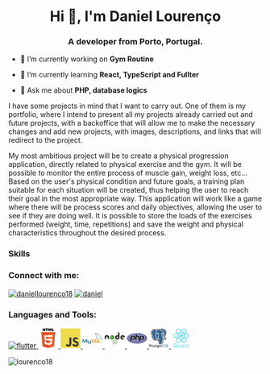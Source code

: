 <h1 align="center">Hi 👋, I'm Daniel Lourenço</h1>
<h3 align="center">A developer from Porto, Portugal.</h3>

- 🔭 I’m currently working on **Gym Routine**

- 🌱 I’m currently learning **React, TypeScript and Fullter**

- 💬 Ask me about **PHP, database logics**

I have some projects in mind that I want to carry out. One of them is my portfolio, where I intend to present all my projects already carried out and future projects, with a backoffice that will allow me to make the necessary changes and add new projects, with images, descriptions, and links that will redirect to the project.

My most ambitious project will be to create a physical progression application, directly related to physical exercise and the gym. It will be possible to monitor the entire process of muscle gain, weight loss, etc... 
Based on the user's physical condition and future goals, a training plan suitable for each situation will be created, thus helping the user to reach their goal in the most appropriate way. This application will work like a game where there will be process scores and daily objectives, allowing the user to see if they are doing well. 
It is possible to store the loads of the exercises performed (weight, time, repetitions) and save the weight and physical characteristics throughout the desired process.

### Skills  
<h3 align="left">Connect with me:</h3>
<p align="left">
<a href="https://linkedin.com/in/daniellourenco18" target="blank"><img align="center" src="https://raw.githubusercontent.com/rahuldkjain/github-profile-readme-generator/master/src/images/icons/Social/linked-in-alt.svg" alt="daniellourenco18" height="30" width="40" /></a>
<a href="https://www.leetcode.com/daniel" target="blank"><img align="center" src="https://raw.githubusercontent.com/rahuldkjain/github-profile-readme-generator/master/src/images/icons/Social/leet-code.svg" alt="daniel" height="30" width="40" /></a>
</p>

<h3 align="left">Languages and Tools:</h3>
<p align="left"> <a href="https://flutter.dev" target="_blank" rel="noreferrer"> <img src="https://www.vectorlogo.zone/logos/flutterio/flutterio-icon.svg" alt="flutter" width="40" height="40"/> </a> <a href="https://www.w3.org/html/" target="_blank" rel="noreferrer"> <img src="https://raw.githubusercontent.com/devicons/devicon/master/icons/html5/html5-original-wordmark.svg" alt="html5" width="40" height="40"/> </a> <a href="https://developer.mozilla.org/en-US/docs/Web/JavaScript" target="_blank" rel="noreferrer"> <img src="https://raw.githubusercontent.com/devicons/devicon/master/icons/javascript/javascript-original.svg" alt="javascript" width="40" height="40"/> </a> <a href="https://www.mysql.com/" target="_blank" rel="noreferrer"> <img src="https://raw.githubusercontent.com/devicons/devicon/master/icons/mysql/mysql-original-wordmark.svg" alt="mysql" width="40" height="40"/> </a> <a href="https://nodejs.org" target="_blank" rel="noreferrer"> <img src="https://raw.githubusercontent.com/devicons/devicon/master/icons/nodejs/nodejs-original-wordmark.svg" alt="nodejs" width="40" height="40"/> </a> <a href="https://www.php.net" target="_blank" rel="noreferrer"> <img src="https://raw.githubusercontent.com/devicons/devicon/master/icons/php/php-original.svg" alt="php" width="40" height="40"/> </a> <a href="https://www.postgresql.org" target="_blank" rel="noreferrer"> <img src="https://raw.githubusercontent.com/devicons/devicon/master/icons/postgresql/postgresql-original-wordmark.svg" alt="postgresql" width="40" height="40"/> </a> <a href="https://reactjs.org/" target="_blank" rel="noreferrer"> <img src="https://raw.githubusercontent.com/devicons/devicon/master/icons/react/react-original-wordmark.svg" alt="react" width="40" height="40"/> </a> </p>

<p><img align="center" src="https://github-readme-stats.vercel.app/api/top-langs?username=lourenco18&show_icons=true&locale=en&layout=compact" alt="lourenco18" /></p>
